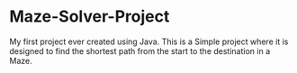 # Maze-Solver-Project
My first project ever created using Java. This is a Simple project where it is designed to find the shortest path from the start to the destination in a Maze.
